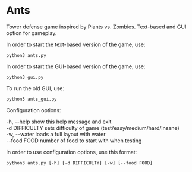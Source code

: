 # Ants

Tower defense game inspired by Plants vs. Zombies. Text-based and GUI option for gameplay.

In order to start the text-based version of the game, use:
```
python3 ants.py
```

In order to start the GUI-based version of the game, use:
```
python3 gui.py
```

To run the old GUI, use:
```
python3 ants_gui.py
```

Configuration options:  

-h, --help     show this help message and exit  
-d DIFFICULTY  sets difficulty of game (test/easy/medium/hard/insane)  
-w, --water    loads a full layout with water  
--food FOOD    number of food to start with when testing  

In order to use configuration options, use this format:  
```
python3 ants.py [-h] [-d DIFFICULTY] [-w] [--food FOOD]
```
